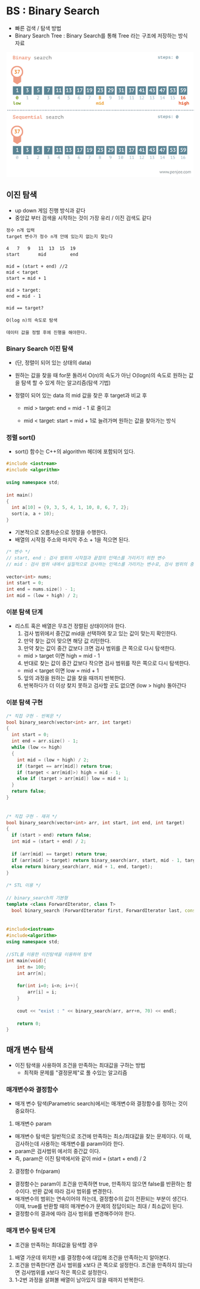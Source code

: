 # BS : Binary Search

- 빠른 검색 / 탐색 방법
- Binary Search Tree : Binary Search를 통해 Tree 라는 구조에 저장하는 방식 자료

![Alt text](images/binarysearch.gif)

## 이진 탐색
- up down 게임 진행 방식과 같다
- 중앙값 부터 검색을 시작하는 것이 가장 유리 / 이진 검색도 같다

```
정수 n개 입력
target 변수가 정수 n개 안에 있는지 없는지 찾는다

4   7   9   11  13  15  19
start       mid         end

mid = (start + end) //2
mid < target
start = mid + 1

mid > target:
end = mid - 1

mid == target?

O(log n)의 속도로 탐색

데이터 값을 정렬 후에 진행을 해야한다.
```

### Binary Search 이진 탐색
- (단, 정렬이 되어 있는 상태의 data)
- 원하는 값을 찾을 때 for문 돌려서 O(n)의 속도가 아닌 O(logn)의 속도로 원하는 값을 탐색 할 수 있게 하는 알고리즘(탐색 기법)

- 정렬이 되어 있는 data 의 mid 값을 찾은 후 target과 비교 후
  - mid > target: end = mid - 1 로 줄이고

  - mid < target: start = mid + 1로 늘려가며 원하는 값을 찾아가는 방식
  

### 정렬 sort()
- sort() 함수는 C++의 algorithm 헤더에 포함되어 있다.

```C++
#include <iostream>
#include <algorithm>

using namespace std;

int main()
{
  int a[10] = {9, 3, 5, 4, 1, 10, 8, 6, 7, 2};
  sort(a, a + 10);
}
```
- 기본적으로 오름차순으로 정렬을 수행한다.
- 배열의 시작점 주소와 마지막 주소 + 1을 적으면 된다.

```C++
/* 변수 */ 
// start, end : 검사 범위의 시작점과 끝점의 인덱스를 가리키기 위한 변수
// mid : 검사 범위 내에서 실질적으로 검사하는 인덱스를 가리키는 변수로, 검사 범위의 중간에 있는 값

vector<int> nums;
int start = 0;
int end = nums.size() - 1;
int mid = (low + high) / 2;
```

### 이분 탐색 단계
- 리스트 혹은 배열은 무조건 정렬된 상태이어야 한다.
  1. 검사 범위에서 중간값 mid을 선택하여 찾고 있는 값이 맞는지 확인한다.
  2. 만약 찾는 값이 맞으면 해당 값 리턴한다.
  3. 만약 찾는 값이 중간 값보다 크면 검사 범위를 큰 쪽으로 다시 탐색한다.
    - mid > target 이면 high = mid - 1
  4. 반대로 찾는 값이 중간 값보다 작으면 검사 범위를 작은 쪽으로 다시 탐색한다.
    - mid < target 이면 low = mid + 1
  5. 앞의 과정을 원하는 값을 찾을 때까지 반복한다.
  6. 반복하다가 더 이상 찾지 못하고 검사할 곳도 없으면 (low > high) 돌아간다

### 이분 탐색 구현

```c++
/* 직접 구현 - 반복문 */
bool binary_search(vector<int> arr, int target)
{
  int start = 0;
  int end = arr.size() - 1;
  while (low <= high)
  {
    int mid = (low + high) / 2;
    if (target == arr[mid]) return true;
    if (target < arr[mid]>) high = mid - 1;
    else if (target > arr[mid]) low = mid + 1;
  }
  return false;
}


/* 직접 구현 - 재귀 */
bool binary_search(vector<int> arr, int start, int end, int target)
{
  if (start > end) return false;
  int mid = (start + end) / 2;

  if (arr[mid] == target) return true;
  if (arr[mid] > target) return binary_search(arr, start, mid - 1, target);
  else return binary_search(arr, mid + 1, end, target);
}

/* STL 이용 */

// binary_search의 기본형
template <class ForwardIterator, class T>
  bool binary_search (ForwardIterator first, ForwardIterator last, const T& val)


#include<iostream>
#include<algorithm>
using namespace std;
 
//STL를 이용한 이진탐색을 이용하여 탐색
int main(void){
    int n= 100;
    int arr[n];
 
    for(int i=0; i<n; i++){
        arr[i] = i;
    }
 
    cout << "exist : " << binary_search(arr, arr+n, 70) << endl;
    
    return 0;
}
```

## 매개 변수 탐색
- 이진 탐색을 사용하여 조건을 만족하는 최대값을 구하는 방법
  - 최적화 문제를 "결정문제"로 풀 수있는 알고리즘

### 매개변수와 결정함수
- 매개 변수 탐색(Parametric search)에서는 매개변수와 결정함수를 정하는 것이 중요하다.

1. 매개변수 param
- 매개변수 탐색은 일반적으로 조건에 만족하는 최소/최대값을 찾는 문제이다. 이 때, 검사하는데 사용하는 매개변수를 param이라 한다.
- param은 검사범위 에서의 중간값 이다.
- 즉, param은 이진 탐색에서와 같이 mid = (start + end) / 2

2. 결정함수 fn(param)
- 결정함수는 param이 조건을 만족하면 true, 만족하지 않으면 false를 반환하는 함수이다. 반환 값에 따라 검사 범위를 변경한다.
- 매개변수의 범위는 연속이어야 하는데, 결정함수의 값이 전환되는 부분이 생긴다. 이때, true를 반환할 때의 매개변수가 문제의 정답이되는 최대 / 최소값이 된다.
- 결정함수의 결과에 따라 검사 범위를 변경해주어야 한다.

### 매개 변수 탐색 단계
- 조건을 만족하는 최대값을 탐색할 경우

1. 배열 가운데 위치한 x를 결정함수에 대입해 조건을 만족하는지 알아본다.
2. 조건을 만족한다면 검사 범위를 x보다 큰 쪽으로 설정한다. 조건을 만족하지 않는다면 검사범위를 x보다 작은 쪽으로 설정한다.
3. 1-2번 과정을 살펴볼 배열이 남아있지 않을 때까지 반복한다.
  